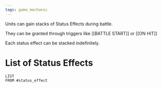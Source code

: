 ```yaml
---
tags: game_mechanic
---
```


Units can gain stacks of Status Effects during battle.

They can be granted through triggers like [[BATTLE START]] or [[ON HIT]]

Each status effect can be stacked indefinitely.


# List of Status Effects
```dataview
LIST
FROM #status_effect 
```